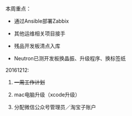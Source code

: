 本周重点：

* 通过Ansible部署Zabbix

* 其他运维相关项目接手

* 残品开发板清点入库

* Neutron已测开发板换晶振、升级程序、换标签纸

20161212:

1. ~~一周工作计划~~
2. mac电脑升级（xcode升级）

3. 分配微信公众号管理员／淘宝子账户



